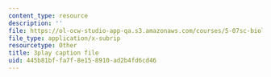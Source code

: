 ```yaml
---
content_type: resource
description: ''
file: https://ol-ocw-studio-app-qa.s3.amazonaws.com/courses/5-07sc-biological-chemistry-i-fall-2013/445b81bffa7f8e158910ad2b4fd6cd46_zdage-Lp8m4.srt
file_type: application/x-subrip
resourcetype: Other
title: 3play caption file
uid: 445b81bf-fa7f-8e15-8910-ad2b4fd6cd46
---
```

